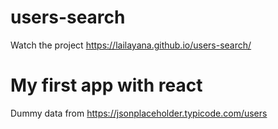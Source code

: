 # users-search
Watch the project https://lailayana.github.io/users-search/

<h1> My first app with react </h1>

Dummy data from https://jsonplaceholder.typicode.com/users
